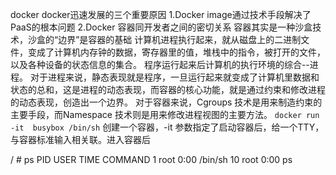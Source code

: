docker
docker迅速发展的三个重要原因
1.Docker image通过技术手段解决了PaaS的根本问题
2.Docker 容器同开发者之间的密切关系
容器其实是一种沙盒技术，沙盒的“边界”是容器的基础
计算机进程执行起来，就从磁盘上的二进制文件，变成了计算机内存钟的数据，寄存器里的值，堆栈中的指令，被打开的文件，以及各种设备的状态信息的集合。
程序运行起来后计算机的执行环境的综合--进程。
对于进程来说，静态表现就是程序，一旦运行起来就变成了计算机里数据和状态的总和，这是进程的动态表现，而容器的核心功能，就是通过约束和修改进程的动态表现，创造出一个边界。
对于容器来说，Cgroups 技术是用来制造约束的主要手段，而Namespace 技术则是用来修改进程视图的主要方法。
`docker run  -it  busybox /bin/sh` 创建一个容器，-it 参数指定了启动容器后，给一个TTY，与容器标准输入相关联。进入容器后

/ # ps
PID  USER   TIME COMMAND
  1 root   0:00 /bin/sh
  10 root   0:00 ps
